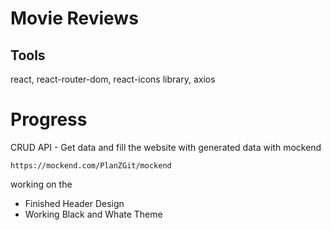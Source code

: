 # Movie Reviews

## Tools

react, react-router-dom, react-icons library, axios

# Progress

CRUD API - Get data and fill the website with generated data with mockend

    https://mockend.com/PlanZGit/mockend

working on the

- Finished Header Design
- Working Black and Whate Theme
